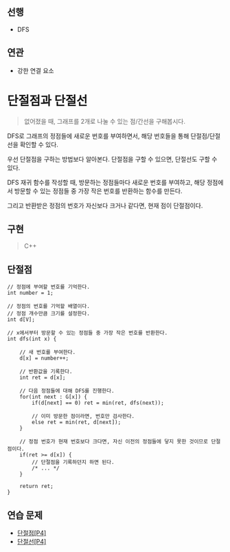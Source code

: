 ## 선행

- DFS

## 연관

- 강한 연결 요소

# 단절점과 단절선

> 없어졌을 때, 그래프를 2개로 나눌 수 있는 점/간선을 구해봅시다.

DFS로 그래프의 정점들에 새로운 번호를 부여하면서, 해당 번호들을 통해 단절점/단절선을 확인할 수 있다.

우선 단절점을 구하는 방법보다 알아본다. 단절점을 구할 수 있으면, 단절선도 구할 수 있다.

DFS 재귀 함수를 작성할 때, 방문하는 정점들마다 새로운 번호를 부여하고, 해당 정점에서 방문할 수 있는 정점들 중 가장 작은 번호를 반환하는 함수를 만든다.


그리고 반환받은 정점의 번호가 자신보다 크거나 같다면, 현재 점이 단절점이다.

## 구현

> C++
## 단절점
```
// 정점에 부여할 번호를 기억한다.
int number = 1;

// 정점의 번호를 기억할 배열이다.
// 정점 개수만큼 크기를 설정한다.
int d[V];

// x에서부터 방문할 수 있는 정점들 중 가장 작은 번호를 반환한다.
int dfs(int x) {
    
    // 새 번호를 부여한다.
    d[x] = number++;

    // 반환값을 기록한다.
    int ret = d[x];

    // 다음 정점들에 대해 DFS를 진행한다.
    for(int next : G[x]) {
        if(d[next] == 0) ret = min(ret, dfs(next));

        // 이미 방문한 점이라면, 번호만 검사한다.
        else ret = min(ret, d[next]);
    }

    // 정점 번호가 현재 번호보다 크다면, 자신 이전의 정점들에 닿지 못한 것이므로 단절점이다.
    if(ret >= d[x]) {
        // 단절점을 기록하던지 하면 된다.
        /* ... */
    }

    return ret;
}
```

## 연습 문제
- [단절점[P4]](https://www.acmicpc.net/problem/11266)
- [단절선[P4]](https://www.acmicpc.net/problem/11400)